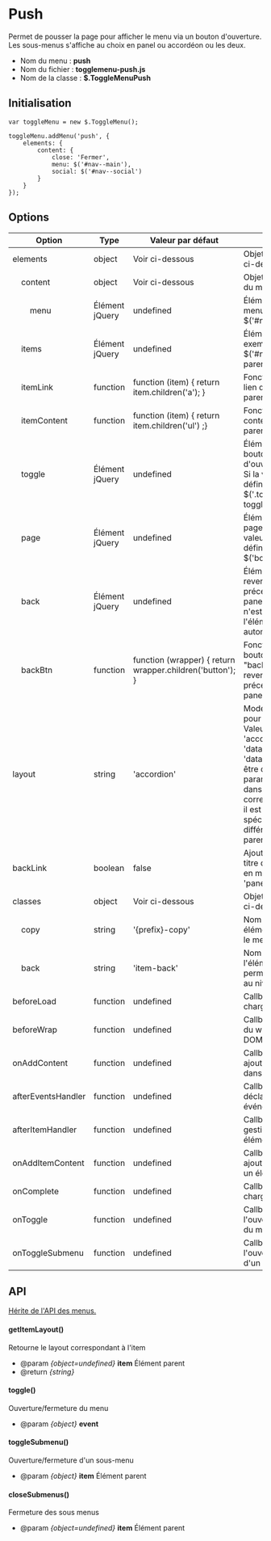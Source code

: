 # Push

Permet de pousser la page pour afficher le menu via un bouton d'ouverture. Les sous-menus s'affiche au choix en panel ou accordéon ou les deux.

* Nom du menu : **push**
* Nom du fichier : **togglemenu-push.js**
* Nom de la classe : **$.ToggleMenuPush**


## Initialisation

    var toggleMenu = new $.ToggleMenu();
    
    toggleMenu.addMenu('push', {
        elements: {
            content: {
                close: 'Fermer',
                menu: $('#nav--main'),
                social: $('#nav--social')
            }
        }
    });


## Options

| Option                                                  | Type           | Valeur par défaut                                         | Description                                                                                                                                                                                                                                                                             |
|---------------------------------------------------------|----------------|-----------------------------------------------------------|-----------------------------------------------------------------------------------------------------------------------------------------------------------------------------------------------------------------------------------------------------------------------------------------|
| elements                                                | object         | Voir ci-dessous                                           | Objet pour les options ci-dessous                                                                                                                                                                                                                                                       |
| &nbsp;&nbsp;&nbsp;&nbsp;content                         | object         | Voir ci-dessous                                           | Objet pour le contenu du menu                                                                                                                                                                                                                                                           |
| &nbsp;&nbsp;&nbsp;&nbsp;&nbsp;&nbsp;&nbsp;&nbsp;menu    | Élément jQuery | undefined                                                 | Élément conteneur du menu, exemple : $('#nav')                                                                                                                                                                                                                                          |
| &nbsp;&nbsp;&nbsp;&nbsp;items                           | Élément jQuery | undefined                                                 | Éléments parents, exemple : $('#nav').find('li.is-parent')                                                                                                                                                                                                                              |
| &nbsp;&nbsp;&nbsp;&nbsp;itemLink                        | function       | function (item) { return item.children('a'); }            | Fonction retournant le lien d'un élément parent                                                                                                                                                                                                                                         |
| &nbsp;&nbsp;&nbsp;&nbsp;itemContent                     | function       | function (item) { return item.children('ul') ;}           | Fonction retournant le contenu d'un élément parent                                                                                                                                                                                                                                      |
| &nbsp;&nbsp;&nbsp;&nbsp;toggle                          | Élément jQuery | undefined                                                 | Élément pour le bouton d'ouverture/fermeture. Si la valeur n'est pas définie, l'élément sera $('.togglemenu-toggle')                                                                                                                                                                    |
| &nbsp;&nbsp;&nbsp;&nbsp;page                            | Élément jQuery | undefined                                                 | Élément wrapper de la page du site. Si la valeur n'est pas définie, l'élément sera $('body > div:first')                                                                                                                                                                                |
| &nbsp;&nbsp;&nbsp;&nbsp;back                            | Élément jQuery | undefined                                                 | Élément wrapper pour revenir au niveau précédent (en mode panel). Si la valeur n'est pas définie, l'élément sera généré automatiquement                                                                                                                                                 |
| &nbsp;&nbsp;&nbsp;&nbsp;backBtn                         | function       | function (wrapper) { return wrapper.children('button'); } | Fonction retournant le bouton du wrapper "back" permettant de revenir au niveau précédent (en mode panel)                                                                                                                                                                               |
| layout                                                  | string         | 'accordion'                                               | Mode d'affichage pour les sous-menus. Valeurs possibles : 'accordion', 'panel' ou 'data'. Si la valeur est 'data', le layout doit être défini en paramètre data-layout dans l'élément parent correspondant. Ainsi, il est possible de spécifier un layout différent par élément parent. |
| backLink                                                | boolean        | false                                                     | Ajouter un lien sur le titre du niveau parent en mode d'affichage 'panel'                                                                                                                                                                                                               |
| classes                                                 | object         | Voir ci-dessous                                           | Objet pour les options ci-dessous                                                                                                                                                                                                                                                       |
| &nbsp;&nbsp;&nbsp;&nbsp;copy                            | string         | '{prefix}-copy'                                           | Nom de la classe des éléments copiés dans le menu                                                                                                                                                                                                                                       |
| &nbsp;&nbsp;&nbsp;&nbsp;back                            | string         | 'item-back'                                               | Nom de la classe de l'élément "back" permettant de revenir au niveau précédent                                                                                                                                                                                                          |
| beforeLoad                                              | function       | undefined                                                 | Callback au début du chargement                                                                                                                                                                                                                                                         |
| beforeWrap                                              | function       | undefined                                                 | Callback avant l'ajout du wrapper dans le DOM                                                                                                                                                                                                                                           |
| onAddContent                                            | function       | undefined                                                 | Callback à chaque ajout d'un contenu dans le menu                                                                                                                                                                                                                                       |
| afterEventsHandler                                      | function       | undefined                                                 | Callback après la déclaration des événements                                                                                                                                                                                                                                            |
| afterItemHandler                                        | function       | undefined                                                 | Callback après le gestionnaire d'un élément parent                                                                                                                                                                                                                                      |
| onAddItemContent                                        | function       | undefined                                                 | Callback à chaque ajout de contenu dans un élément parent                                                                                                                                                                                                                               |
| onComplete                                              | function       | undefined                                                 | Callback à la fin du chargement                                                                                                                                                                                                                                                         |
| onToggle                                                | function       | undefined                                                 | Callback à l'ouverture/fermeture du menu                                                                                                                                                                                                                                                |
| onToggleSubmenu                                         | function       | undefined                                                 | Callback à l'ouverture/fermeture d'un sous-menu                                                                                                                                                                                                                                         |


## API

[Hérite de l'API des menus.](../README.md#api-menus)


#### getItemLayout()

Retourne le layout correspondant à l'item

* @param *{object=undefined}* **item** Élément parent
* @return *{string}*


#### toggle()

Ouverture/fermeture du menu

* @param *{object}* **event**


#### toggleSubmenu()

Ouverture/fermeture d'un sous-menu

* @param *{object}* **item** Élément parent


#### closeSubmenus()

Fermeture des sous menus

* @param *{object=undefined}* **item** Élément parent